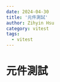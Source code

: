 ```yaml
---
date: 2024-04-30
title: '元件測試'
author: Zihyin Hsu
category: vitest
tags:
  - vitest
---
```


# 元件測試
